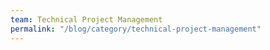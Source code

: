 ```yaml
---
team: Technical Project Management
permalink: "/blog/category/technical-project-management"
---
```

